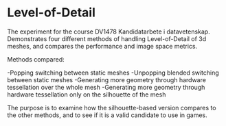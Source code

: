 # Level-of-Detail
The experiment for the course DV1478 Kandidatarbete i datavetenskap. Demonstrates four different methods of handling Level-of-Detail of 3d meshes, and compares the performance and image space metrics.

Methods compared:

-Popping switching between static meshes
-Unpopping blended switching between static meshes
-Generating more geometry through hardware tessellation over the whole mesh
-Generating more geometry through hardware tessellation only on the silhouette of the mesh


The purpose is to examine how the silhouette-based version compares to the other methods, and to see if it is a valid candidate to use in games.
